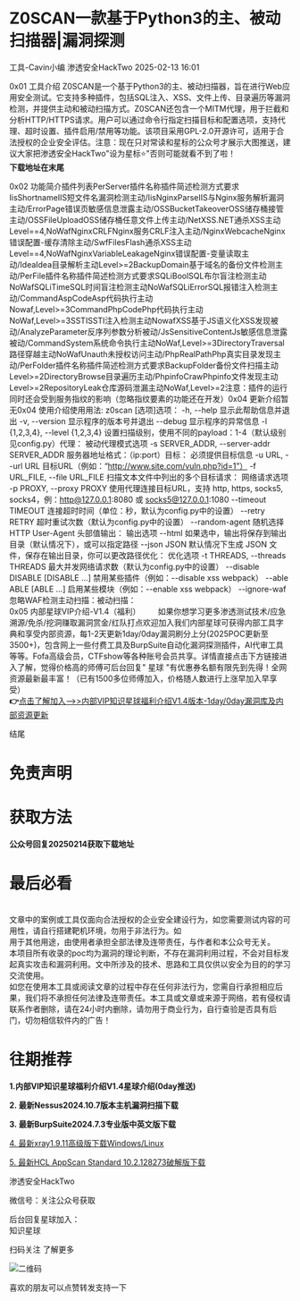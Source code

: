 #  Z0SCAN一款基于Python3的主、被动扫描器|漏洞探测   
工具-Cavin小编  渗透安全HackTwo   2025-02-13 16:01  
  
0x01 工具介绍 Z0SCAN是一个基于Python3的主、被动扫描器，旨在进行Web应用安全测试。它支持多种插件，包括SQL注入、XSS、文件上传、目录遍历等漏洞检测，并提供主动和被动扫描方式。Z0SCAN还包含一个MITM代理，用于拦截和分析HTTP/HTTPS请求。用户可以通过命令行指定扫描目标和配置选项，支持代理、超时设置、插件启用/禁用等功能。该项目采用GPL-2.0开源许可，适用于合法授权的企业安全评估。注意：现在只对常读和星标的公众号才展示大图推送，建议大家把渗透安全HackTwo"设为星标⭐️"否则可能就看不到了啦！  
**下载地址在末尾**  
  
0x02 功能简介插件列表PerServer插件名称插件简述检测方式要求IisShortnameIIS短文件名漏洞检测主动/IisNginxParseIIS与Nginx服务解析漏洞主动/ErrorPage错误页敏感信息泄露主动/OSSBucketTakeoverOSS储存桶接管主动/OSSFileUploadOSS储存桶任意文件上传主动/NetXSS.NET通杀XSS主动Level==4,NoWafNginxCRLFNginx服务CRLF注入主动/NginxWebcacheNginx错误配置-缓存清除主动/SwfFilesFlash通杀XSS主动Level==4,NoWafNginxVariableLeakageNginx错误配置-变量读取主动/IdeaIdea目录解析主动Level>=2BackupDomain基于域名的备份文件检测主动/PerFile插件名称插件简述检测方式要求SQLiBoolSQL布尔盲注检测主动NoWafSQLiTimeSQL时间盲注检测主动NoWafSQLiErrorSQL报错注入检测主动/CommandAspCodeAsp代码执行主动Nowaf,Level>=3CommandPhpCodePhp代码执行主动NoWaf,Level>=3SSTISSTI注入检测主动NowafXSS基于JS语义化XSS发现被动/AnalyzeParameter反序列参数分析被动/JsSensitiveContentJs敏感信息泄露被动/CommandSystem系统命令执行主动NoWaf,Level>=3DirectoryTraversal路径穿越主动NoWafUnauth未授权访问主动/PhpRealPathPhp真实目录发现主动/PerFolder插件名称插件简述检测方式要求BackupFolder备份文件扫描主动Level>=2DirectoryBrowse目录遍历主动/PhpinfoCrawPhpinfo文件发现主动Level>=2RepositoryLeak仓库源码泄漏主动NoWaf,Level>=2注意：插件的运行同时还会受到服务指纹的影响（忽略指纹要素的功能还在开发）0x04 更新介绍暂无0x04 使用介绍使用用法: z0scan [选项]选项：  -h, --help            显示此帮助信息并退出  -v, --version         显示程序的版本号并退出  --debug               显示程序的异常信息  -l {1,2,3,4}, --level {1,2,3,4}                        设置扫描级别，使用不同的payload：1-4（默认级别见config.py）代理：  被动代理模式选项  -s SERVER_ADDR, --server-addr SERVER_ADDR                        服务器地址格式：（ip:port）目标：  必须提供目标信息  -u URL, --url URL     目标URL（例如：“http://www.site.com/vuln.php?id=1”）  -f URL_FILE, --file URL_FILE                        扫描文本文件中列出的多个目标请求：  网络请求选项  -p PROXY, --proxy PROXY                        使用代理连接目标URL，支持 http, https, socks5, socks4，例：http@127.0.0.1:8080 或 socks5@127.0.0.1:1080  --timeout TIMEOUT     连接超时时间（单位：秒，默认为config.py中的设置）  --retry RETRY         超时重试次数（默认为config.py中的设置）  --random-agent        随机选择 HTTP User-Agent 头部值输出：  输出选项  --html                如果选中，输出将保存到输出目录（默认情况下），或可以指定路径  --json JSON           默认情况下生成 JSON 文件，保存在输出目录，你可以更改路径优化：  优化选项  -t THREADS, --threads THREADS                        最大并发网络请求数（默认为config.py中的设置）  --disable DISABLE [DISABLE ...]                        禁用某些插件（例如：--disable xss webpack）  --able ABLE [ABLE ...]                        启用某些模块（例如：--enable xss webpack）  --ignore-waf          忽略WAF检测主动扫描：被动扫描：  
0x05 内部星球VIP介绍-V1.4（福利）        如果你想学习更多渗透测试技术/应急溯源/免杀/挖洞赚取漏洞赏金/红队打点欢迎加入我们内部星球可获得内部工具字典和享受内部资源，每1-2天更新1day/0day漏洞刷分上分(2025POC更新至3500+)，包含网上一些付费工具及BurpSuite自动化漏洞探测插件，AI代审工具等等。Fofa高级会员，CTFshow等各种账号会员共享。详情直接点击下方链接进入了解，觉得价格高的师傅可后台回复" 星球 "有优惠券名额有限先到先得！全网资源最新最丰富！（已有1500多位师傅加入，价格随人数进行上涨早加入早享受）  
**👉**[点击了解加入-->>内部VIP知‍识星球福利介绍V1.4版本-1day/0day漏洞库及内部资源更新](https://mp.weixin.qq.com/s?__biz=Mzg3ODE2MjkxMQ==&mid=2247490028&idx=2&sn=f8ab9ff63625a96061ac28bed957dff0&scene=21#wechat_redirect)  
  
  
  
结尾  
  
# 免责声明  
  
  
# 获取方法  
  
  
**公众号回复20250214获取下载地址**  
  
# 最后必看  
  
  
      
文章中的案例或工具仅面向合法授权的企业安全建设行为，如您需要测试内容的可用性，请自行搭建靶机环境，勿用于非法行为。如  
用于其他用途，由使用者承担全部法律及连带责任，与作者和本公众号无关。  
本项目所有收录的poc均为漏洞的理论判断，不存在漏洞利用过程，不会对目标发起真实攻击和漏洞利用。文中所涉及的技术、思路和工具仅供以安全为目的的学习交流使用。  
如您在使用本工具或阅读文章的过程中存在任何非法行为，您需自行承担相应后果，我们将不承担任何法律及连带责任。本工具或文章或来源于网络，若有侵权请联系作者删除，请在24小时内删除，请勿用于商业行为，自行查验是否具有后门，切勿相信软件内的广告！  
  
  
  
# 往期推荐  
  
  
**1.内部VIP知识星球福利介绍V1.4星球介绍(0day推送)**  
  
**2. 最新Nessus2024.10.7版本主机漏洞扫描下载**  
  
**3. 最新BurpSuite2024.7.3专业版中英文版下载**  
  
[4. 最新xray1.9.11高级版下载Windows/Linux](http://mp.weixin.qq.com/s?__biz=Mzg3ODE2MjkxMQ==&mid=2247483882&idx=1&sn=e1bf597eb73ee7881ae132cc99ac0c8e&chksm=cf16a75af8612e4c73eda9f52218ccfc6de72725eb37aff59e181435de095b71e653b446c521&scene=21#wechat_redirect)  
  
  
[5. 最新HCL AppScan Standard 10.2.128273破解版下载](http://mp.weixin.qq.com/s?__biz=Mzg3ODE2MjkxMQ==&mid=2247483850&idx=1&sn=8fad4ed1e05443dce28f6ee6d89ab920&chksm=cf16a77af8612e6c688c55f7a899fe123b0f71735eb15988321d0bd4d14363690c96537bc1fb&scene=21#wechat_redirect)  
  
  
  
渗透安全HackTwo  
  
微信号：关注公众号获取  
  
后台回复星球加入：  
知识星球  
  
扫码关注 了解更多  
  
![](https://mmbiz.qpic.cn/sz_mmbiz_png/RjOvISzUFq6qFFAxdkV2tgPPqL76yNTw38UJ9vr5QJQE48ff1I4Gichw7adAcHQx8ePBPmwvouAhs4ArJFVdKkw/640?wx_fmt=png "二维码")  
  
  
  
喜欢的朋友可以点赞转发支持一下  
  
  
